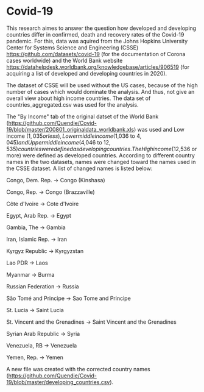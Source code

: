 # Covid-19

This research aimes to answer the question how developed and developing countries differ in confirmed, death and recovery rates of the Covid-19 pandemic. 
For this, data was aquired from the Johns Hopkins University Center for Systems Science and Engineering (CSSE) https://github.com/datasets/covid-19 (for the documentation of Corona cases worldwide) and the World Bank website https://datahelpdesk.worldbank.org/knowledgebase/articles/906519 (for acquiring a list of developed and developing countries in 2020).

The dataset of CSSE will be used without the US cases, because of the high number of cases which would dominate the analysis. And thus, not give an overall view about high income countries. The data set of countries_aggregated.csv was used for the analysis.

The "By Income" tab of the original datset of the World Bank (https://github.com/Quendie/Covid-19/blob/master/200801_originaldata_worldbank.xls) was used and Low income ($1,035 or less), Lower middle income ($1,036  to $4,045) and Upper middle income ($4,046 to $12,535) countries were defined as developing countries. The High income ($12,536 or more) were defined as developed countries.
According to different country names in the two datasets, names were changed toward the names used in the CSSE dataset. A list of changed names is listed below:


Congo, Dem. Rep.          -> Congo (Kinshasa)

Congo, Rep.               -> Congo (Brazzaville)

Côte d'Ivoire             -> Cote d'Ivoire

Egypt, Arab Rep.          -> Egypt

Gambia, The               -> Gambia

Iran, Islamic Rep.        -> Iran

Kyrgyz Republic           -> Kyrgyzstan

Lao PDR                   -> Laos

Myanmar                   -> Burma

Russian Federation        -> Russia

São Tomé and Principe     -> Sao Tome and Principe

St. Lucia                  -> Saint Lucia

St. Vincent and the Grenadines -> Saint Vincent and the Grenadines

Syrian Arab Republic      -> Syria

Venezuela, RB             -> Venezuela

Yemen, Rep.               -> Yemen


A new file was created with the corrected country names (https://github.com/Quendie/Covid-19/blob/master/developing_countries.csv).





